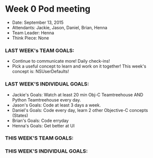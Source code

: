 # Week 0 Pod meeting

* Date: September 13, 2015
* Attendants: Jackie, Jason, Daniel, Brian, Henna
* Team Leader: Henna
* Think Piece: None 
 

### LAST WEEK's TEAM GOALS: 
* Continue to communicate more! Daily check-ins!
* Pick a useful concept to learn and work on it together! This week's concept is: NSUserDefaults!

### LAST WEEK'S INDIVIDUAL GOALS:
* Jackie's Goals: Watch at least 20 min Obj-C Teamtreehouse AND Python Teamtreehouse every day.
* Jason's Goals:  Code at least 3 days a week. 
* Daniel's Goals: Code every day, learn 2 other Objective-C concepts (States)
* Brian's Goals:  Code erryday
* Henna's Goals: Get better at UI

### THIS WEEK'S TEAM GOALS:


### THIS WEEK'S INDIVIDUAL GOALS:

